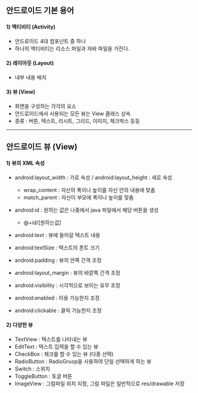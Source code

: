 ## 안드로이드 기본 용어

#### 1)	액티비티 (Activity)
-	안드로이드 4대 컴포넌트 중 하나
-	하나의 액티비티는 리소스 파일과 자바 파일을 가진다.

#### 2)	레이아웃 (Layout) 
-	내부 내용 배치 

#### 3)	뷰 (View)
-	화면을 구성하는 각각의 요소
-	안드로이드에서 사용되는 모든 뷰는 View 클래스 상속
-	종류 : 버튼, 텍스트, 리시트, 그리드, 이미지, 체크박스 등등

* * *
## 안드로이드 뷰 (View)

#### 1)	뷰의 XML 속성
-	android:layout_width : 가로 속성 / android:layout_height : 세로 속성
    -	wrap_content : 자신의 폭이나 높이를 자신 안의 내용에 맞춤
    -	match_parent : 자신이 부모에 폭이나 높이를 맞춤
-	android:id : 원하는 값은 나중에서 java 파일에서 해당 버튼을 생성
    -	@+id/[원하는값]

-	android:text : 뷰에 들어갈 텍스트 내용
-	android:textSize : 텍스트의 폰트 크기

-	android:padding : 뷰의 안쪽 간격 조정
-	android:layout_margin : 뷰의 바깥쪽 간격 조정

-	android:visibility : 시각적으로 보이는 유무 조정 
-	android:enabled : 이용 가능한지 조정
-	android:clickable : 클릭 가능한지 조정

#### 2)	다양한 뷰
-	TextView : 텍스트를 나타내는 뷰
-	EditText : 텍스트 입력을 할 수 있는 뷰
-	CheckBox : 체크를 할 수 있는 뷰 (다중 선택)
-	RadioButton : RadioGruop을 사용하여 단일 선택하게 하는 뷰
-	Switch : 스위치
-	ToggleButton : 토글 버튼
-	ImageView : 그림파일 위치 지정, 그림 파일은 일반적으로 res/drawable 저장
